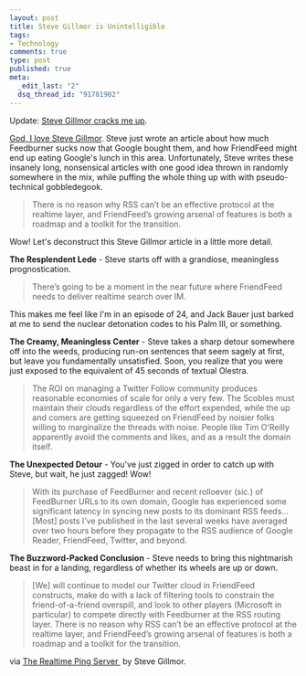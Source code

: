 ```yaml
--- 
layout: post
title: Steve Gillmor is Unintelligible
tags: 
- Technology
comments: true
type: post
published: true
meta: 
  _edit_last: "2"
  dsq_thread_id: "91781902"
---
```

Update: <a href="http://friendfeed.com/e/d088bb57-6f01-4505-bfdf-2d83985c83a2/Think-I-ve-just-found-my-Guest-Poster-when-I-m-on/">Steve Gillmor cracks me up</a>.

<a href="http://www.techcrunchit.com/2009/01/03/the-realtime-ping-server/">God, I love Steve Gillmor</a>. Steve just wrote an article about how much Feedburner sucks now that Google bought them, and how FriendFeed might end up eating Google's lunch in this area. Unfortunately, Steve writes these insanely long, nonsensical articles with one good idea thrown in randomly somewhere in the mix, while puffing the whole thing up with with pseudo-technical gobbledegook.
<blockquote>There is no reason why RSS can’t be an effective protocol at the realtime layer, and FriendFeed’s growing arsenal of features is both a roadmap and a toolkit for the transition.</blockquote>
Wow! Let's deconstruct this Steve Gillmor article in a little more detail.

<strong>The Resplendent Lede</strong> - Steve starts off with a grandiose, meaningless prognostication. 
<blockquote>There’s going to be a moment in the near future where FriendFeed needs to deliver realtime search over IM.</blockquote>
This makes me feel like I'm in an episode of 24, and Jack Bauer just barked at me to send the nuclear detonation codes to his Palm III, or something.

<strong>The Creamy, Meaningless Center</strong> - Steve takes a sharp detour somewhere off into the weeds, producing run-on sentences that seem sagely at first, but leave you fundamentally unsatisfied. Soon, you realize that you were just exposed to the equivalent of 45 seconds of textual Olestra. 
<blockquote>The ROI on managing a Twitter Follow community produces reasonable economies of scale for only a very few. The Scobles must maintain their clouds regardless of the effort expended, while the up and comers are getting squeezed on FriendFeed by noisier folks willing to marginalize the threads with noise. People like Tim O’Reilly apparently avoid the comments and likes, and as a result the domain itself.</blockquote>
<strong>The Unexpected Detour</strong> - You've just zigged in order to catch up with Steve, but wait, he just zagged! Wow!
<blockquote>With its purchase of FeedBurner and recent rolloever (sic.) of FeedBurner URLs to its own domain, Google has experienced some significant latency in syncing new posts to its dominant RSS feeds...[Most] posts I’ve published in the last several weeks have averaged over two hours before they propagate to the RSS audience of Google Reader, FriendFeed, Twitter, and beyond.</blockquote>
<strong>The Buzzword-Packed Conclusion</strong> - Steve needs to bring this nightmarish beast in for a landing, regardless of whether its wheels are up or down.
<blockquote>[We] will continue to model our Twitter cloud in FriendFeed constructs, make do with a lack of filtering tools to constrain the friend-of-a-friend overspill, and look to other players (Microsoft in particular) to compete directly with Feedburner at the RSS routing layer. There is no reason why RSS can’t be an effective protocol at the realtime layer, and FriendFeed’s growing arsenal of features is both a roadmap and a toolkit for the transition.</blockquote>
via <a href="http://www.techcrunchit.com/2009/01/03/the-realtime-ping-server/">The Realtime Ping Server </a> by Steve Gillmor.
